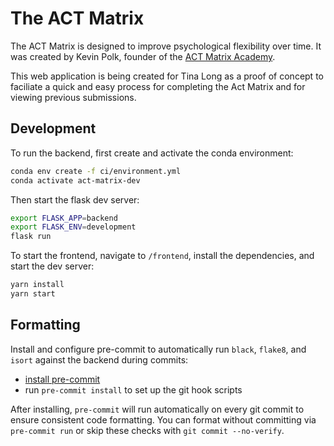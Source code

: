 # The ACT Matrix

The ACT Matrix is designed to improve psychological flexibility over time. It
was created by Kevin Polk, founder of the [ACT Matrix
Academy](https://www.theactmatrixacademy.com/).

This web application is being created for Tina Long as a proof of concept
to faciliate a quick and easy process for completing the Act Matrix and
for viewing previous submissions.

## Development

To run the backend, first create and activate the conda environment:

```bash
conda env create -f ci/environment.yml
conda activate act-matrix-dev
```

Then start the flask dev server:

```bash
export FLASK_APP=backend
export FLASK_ENV=development
flask run
```

To start the frontend, navigate to `/frontend`, install the dependencies, and start the dev server:

```bash
yarn install
yarn start
```

## Formatting

Install and configure pre-commit to automatically run `black`, `flake8`, and
`isort` against the backend during commits:

- [install pre-commit](https://pre-commit.com/#installation)
- run `pre-commit install` to set up the git hook scripts

After installing, `pre-commit` will run automatically on every git commit to
ensure consistent code formatting. You can format without committing via
`pre-commit run` or skip these checks with `git commit --no-verify`.
